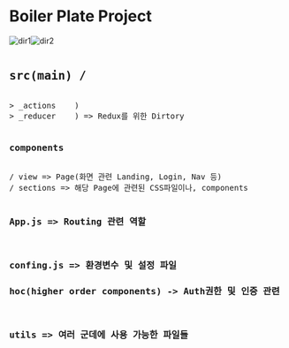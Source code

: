 <h1>Boiler Plate Project</h1>

![dir1](https://github.com/aodhzld45/boiler-plate/assets/71122744/2e534a27-a917-4ab8-837a-0aaa6763a024)![dir2](https://github.com/aodhzld45/boiler-plate/assets/71122744/f1e8d16e-8021-4ac5-9dda-92ccad3aec11)

<pre>
<h2>src(main) /</h2>
> _actions    )  
> _reducer    ) => Redux를 위한 Dirtory

<h3>components</h3>
/ view => Page(화면 관련 Landing, Login, Nav 등)
/ sections => 해당 Page에 관련된 CSS파일이나, components

<h3>App.js => Routing 관련 역할</h3>
<h3>confing.js => 환경변수 및 설정 파일
<h3>hoc(higher order components) -> Auth권한 및 인증 관련</h3>
<h3>utils => 여러 군데에 사용 가능한 파일들</h3>

</pre>




